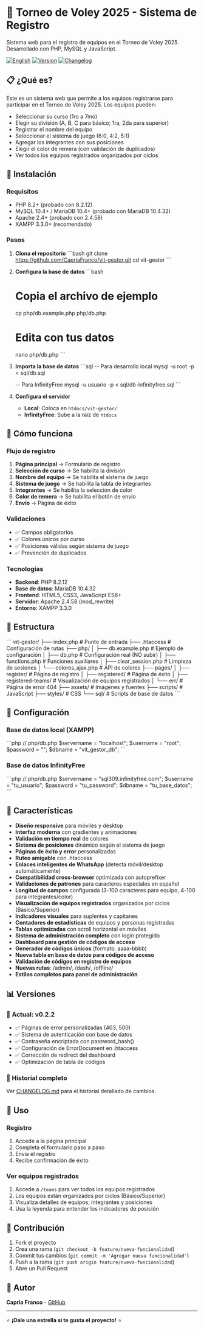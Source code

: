 # 🏐 Torneo de Voley 2025 - Sistema de Registro

Sistema web para el registro de equipos en el Torneo de Voley 2025. Desarrollado con PHP, MySQL y JavaScript.

[![English](https://img.shields.io/badge/English-README.en.md-blue)](README_EN.md)
[![Version](https://img.shields.io/badge/version-v0.2.2-green)](CHANGELOG.md)
[![Changelog](https://img.shields.io/badge/changelog-ver%20historial-blue)](CHANGELOG.md)

## 📋 ¿Qué es?

Este es un sistema web que permite a los equipos registrarse para participar en el Torneo de Voley 2025. Los equipos pueden:

- Seleccionar su curso (1ro a 7mo)
- Elegir su división (A, B, C para básico; 1ra, 2da para superior)
- Registrar el nombre del equipo
- Seleccionar el sistema de juego (6:0, 4:2, 5:1)
- Agregar los integrantes con sus posiciones
- Elegir el color de remera (con validación de duplicados)
- Ver todos los equipos registrados organizados por ciclos

## 🚀 Instalación

### Requisitos
- PHP 8.2+ (probado con 8.2.12)
- MySQL 10.4+ / MariaDB 10.4+ (probado con MariaDB 10.4.32)
- Apache 2.4+ (probado con 2.4.58)
- XAMPP 3.3.0+ (recomendado)

### Pasos

1. **Clona el repositorio**
   \`\`\`bash
   git clone https://github.com/CapriaFranco/vit-gestor.git
   cd vit-gestor
   \`\`\`

2. **Configura la base de datos**
   \`\`\`bash
   # Copia el archivo de ejemplo
   cp php/db.example.php php/db.php
   
   # Edita con tus datos
   nano php/db.php
   \`\`\`

3. **Importa la base de datos**
   \`\`\`sql
   -- Para desarrollo local
   mysql -u root -p < sql/db.sql
   
   -- Para InfinityFree
   mysql -u usuario -p < sql/db-infinityfree.sql
   \`\`\`

4. **Configura el servidor**
   - **Local**: Coloca en `htdocs/vit-gestor/`
   - **InfinityFree**: Sube a la raíz de `htdocs`

## 🎯 Cómo funciona

### Flujo de registro

1. **Página principal** → Formulario de registro
2. **Selección de curso** → Se habilita la división
3. **Nombre del equipo** → Se habilita el sistema de juego
4. **Sistema de juego** → Se habilita la tabla de integrantes
5. **Integrantes** → Se habilita la selección de color
6. **Color de remera** → Se habilita el botón de envío
7. **Envío** → Página de éxito

### Validaciones

- ✅ Campos obligatorios
- ✅ Colores únicos por curso
- ✅ Posiciones válidas según sistema de juego
- ✅ Prevención de duplicados

### Tecnologías

- **Backend**: PHP 8.2.12
- **Base de datos**: MariaDB 10.4.32
- **Frontend**: HTML5, CSS3, JavaScript ES6+
- **Servidor**: Apache 2.4.58 (mod_rewrite)
- **Entorno**: XAMPP 3.3.0

## 📁 Estructura

\`\`\`
vit-gestor/
├── index.php              # Punto de entrada
├── .htaccess              # Configuración de rutas
├── php/
│   ├── db.example.php     # Ejemplo de configuración
│   ├── db.php             # Configuración real (NO subir)
│   ├── functions.php      # Funciones auxiliares
│   ├── clear_session.php  # Limpieza de sesiones
│   └── colores_ajax.php   # API de colores
├── pages/
│   ├── register/          # Página de registro
│   ├── registered/        # Página de éxito
│   ├── registered-teams/  # Visualización de equipos registrados
│   └── err/               # Página de error 404
├── assets/                # Imágenes y fuentes
├── scripts/               # JavaScript
├── styles/                # CSS
└── sql/                   # Scripts de base de datos
\`\`\`

## 🔧 Configuración

### Base de datos local (XAMPP)

\`\`\`php
// php/db.php
$servername = "localhost";
$username = "root";
$password = "";
$dbname = "vit_gestor_db";
\`\`\`

### Base de datos InfinityFree

\`\`\`php
// php/db.php
$servername = "sql309.infinityfree.com";
$username = "tu_usuario";
$password = "tu_password";
$dbname = "tu_base_datos";
\`\`\`

## 🎨 Características

- **Diseño responsive** para móviles y desktop
- **Interfaz moderna** con gradientes y animaciones
- **Validación en tiempo real** de colores
- **Sistema de posiciones** dinámico según el sistema de juego
- **Páginas de éxito y error** personalizadas
- **Ruteo amigable** con .htaccess
- **Enlaces inteligentes de WhatsApp** (detecta móvil/desktop automáticamente)
- **Compatibilidad cross-browser** optimizada con autoprefixer
- **Validaciones de patrones** para caracteres especiales en español
- **Longitud de campos** configurada (3-100 caracteres para equipo, 4-100 para integrantes/color)
- **Visualización de equipos registrados** organizados por ciclos (Básico/Superior)
- **Indicadores visuales** para suplentes y capitanes
- **Contadores de estadísticas** de equipos y personas registradas
- **Tablas optimizadas** con scroll horizontal en móviles
- **Sistema de administración completo** con login protegido
- **Dashboard para gestión de códigos de acceso**
- **Generador de códigos únicos** (formato: aaaa-bbbb)
- **Nueva tabla en base de datos para códigos de acceso**
- **Validación de códigos en registro de equipos**
- **Nuevas rutas**: /admin/, /dash/, /offline/
- **Estilos completos para panel de administración**

## 📊 Versiones

### 🚀 Actual: v0.2.2
- ✅ Páginas de error personalizadas (403, 500)
- ✅ Sistema de autenticación con base de datos
- ✅ Contraseña encriptada con password_hash()
- ✅ Configuración de ErrorDocument en .htaccess
- ✅ Corrección de redirect del dashboard
- ✅ Optimización de tabla de códigos

### 📝 Historial completo
Ver [CHANGELOG.md](CHANGELOG.md) para el historial detallado de cambios.

## 📱 Uso

### Registro
1. Accede a la página principal
2. Completa el formulario paso a paso
3. Envía el registro
4. Recibe confirmación de éxito

### Ver equipos registrados
1. Accede a `/teams` para ver todos los equipos registrados
2. Los equipos están organizados por ciclos (Básico/Superior)
3. Visualiza detalles de equipos, integrantes y posiciones
4. Usa la leyenda para entender los indicadores de posición

## 🤝 Contribución

1. Fork el proyecto
2. Crea una rama (`git checkout -b feature/nueva-funcionalidad`)
3. Commit tus cambios (`git commit -m 'Agregar nueva funcionalidad'`)
4. Push a la rama (`git push origin feature/nueva-funcionalidad`)
5. Abre un Pull Request

## 👥 Autor

**Capria Franco** - [GitHub](https://github.com/CapriaFranco)

--- 

⭐ **¡Dale una estrella si te gusta el proyecto!** ⭐
